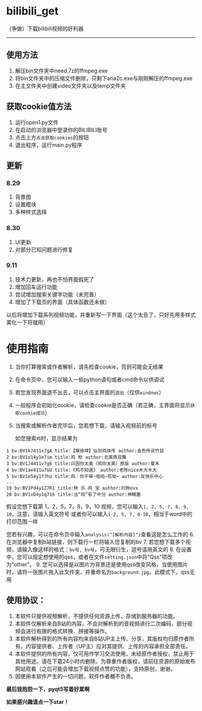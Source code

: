 # bilibili_get

（争做）下载bilibili视频的好利器

------

## 使用方法

1. 解压bin文件夹中need.7z的ffmpeg.exe
2. 将bin文件夹中的压缩文件删除，只剩下aria2c.exe与刚刚解压的ffmpeg.exe
3. 在主文件夹中创建video文件夹以及temp文件夹

## 获取cookie值方法

1. 运行open1.py文件
2. 在启动的浏览器中登录你的BILIBILI账号
3. 点击上方`点击获取cookies`的按钮
4. 退出程序，运行main.py程序

## 更新

### 8.29

1. 背景图
2. 设置模块
3. 多种样式选择

### 8.30

1. UI更新
2. 对部分已知问题进行修复

### 9.11

1. 技术力更新，再也不怕界面假死了
2. 增加回车运行功能
3. 尝试增加搜索关键字功能（未完善）
4. 增加了下载页的界面（具体函数还未做）

以后将增加下载系列视频功能，并重新写一下界面（这个太丑了，只好先用多样式美化一下将就用）


# 使用指南

1. 当你打算搜索或作者解析，请先检查cookie，否则可能会无结果
2. 在命令页中，您可以输入一些python语句或者cmd命令以供调试
3. 若您发现界面退不出去，可以点击主界面的`退出`（仅供`windows`）
4. 一般程序会初始化cookie，请检查cookie是否正确（若正确，主界面将显示`获取cookie成功`）
5. 当搜索或解析作者完毕后，您若想下载，请输入视频前的标号
   
   如您搜索`鸡`时，显示结果为
```
1 bv:BV1k7411x7gA title:【蔡徐坤】仙剑鸡侠传 author:金色传说竹鼠
2 bv:BV1o14y1e7im title:鸡 枪 author:北美燕双鹰
3 bv:BV1J4411v7g6 title:只因你太美（鸡你太美）原版 author:夏禾
4 bv:BV1ae411u7GU title:《鸡不知道》 author:老陈nice木大木大
5 bv:BV1e54y1f7ha title:鸡：你干嘛~哈哈~哎呦~ author:反快乐中心
...
19 bv:BV1Pd4y1Z7R1 title:快 乐 鸡 宝 author:刘狗ovx
20 bv:BV1vD4y1q716 title:当“鸡”有了中分 author:神精菌
```
   假设您想下载第 1，2，5，7，8，9，10 视频，您可以输入`1, 2, 5, 7, 8, 9, 10`，注意，请输入英文符号
   或者你可以输入`1-2, 5, 7, 8-10`，相当于word中的打印范围一样

   您若有兴趣，可以在命令页中输入`analysis("[解析内容]")`查看这是怎么工作的
6. 在浏览器中复制b站链接，则下载行一栏将输入您复制的bv
7. 若您想下载多个视频，请输入像这样的格式：`bv号, bv号`，可无限衍生，逗号请用英文的
8. 在设置中，您可以规定想使用的qss，或者在文件`setting.json`中将"Qss"项改为"other"。
9. 您可以选择是以图片为背景还是使用qss改变风格，当使用图片时，请将一张图片拖入此文件夹，并重命名为`background.jpg`。此模式下，qss无用

## 使用协议：

1. 本软件只提供视频解析，不提供任何资源上传、存储到服务器的功能。
2. 本软件仅解析来自B站的内容，不会对解析到的音视频进行二次编码，部分视频会进行有限的格式转换、拼接等操作。
3. 本软件解析得到的所有内容均来自B站UP主上传、分享，其版权均归原作者所有。内容提供者、上传者（UP主）应对其提供、上传的内容承担全部责任。
4. 本软件提供的所有内容，仅可用作学习交流使用，未经原作者授权，禁止用于其他用途。请在下载24小时内删除。为尊重作者版权，请前往资源的原始发布网站观看（之后可能会增加下载视频点赞的功能），支持原创，谢谢。
5. 因使用本软件产生的一切问题，软件作者概不负责。

**最后我抱怨一下，pyqt5写着好累啊**

**如果感兴趣请点一下star！**
